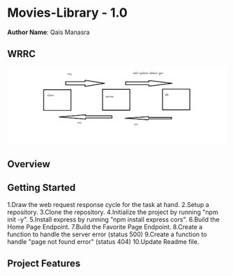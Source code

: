 # Movies-Library - 1.0

**Author Name**: Qais Manasra

## WRRC
![wrrc](./images/wrrc.jpg)

## Overview

## Getting Started
1.Draw the web request response cycle for the task at hand.
2.Setup a repository.
3.Clone the repository.
4.Initialize the project by running "npm init -y".
5.Install express by running "npm install express cors".
6.Build the Home Page Endpoint.
7.Build the Favorite Page Endpoint.
8.Create a function to handle the server error (status 500)
9.Create a function to handle "page not found error" (status 404)
10.Update Readme file.

## Project Features
<!-- What are the features included in you app -->